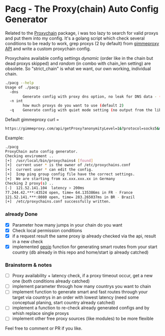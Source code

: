 # Pacg - The Proxy(chain) Auto Config Generator

Related to the [Proxychain](https://github.com/rofl0r/proxychains-ng) package, i was too lazy to search for valid proxys and put them into my config. It's a golang script which check several conditions to be ready to work, grep proxys (2 by default) from [gimmeproxy API](https://gimmeproxy.com/) and write a custom proxychain config. 

Proxychains available config settings *dynamic* (order like in the chain but dead proxys skipped) and *random* (in combo with chain_len setting) are obsolete.
So "strict_chain" is what we want, our own working, individual chain.

```bash
./pacg --help            
Usage of ./pacg:
  -dns
    	Generate config with proxy dns option, no leak for DNS data - (default false)
  -n int
    	how much proxys do you want to use (default 2)
  -q	Generate config with quiet mode setting (no output from the library) - (default false)
```
Default gimmeproxy curl = 
```bash
https://gimmeproxy.com/api/getProxy?anonymityLevel=1&?protocol=socks5&maxCheckPeriod=300
```
 
Example:
```bash
./pacg       
ProxyChain auto config generator.
Checking enviroment ..
[+]  /usr/local/bin/proxychains4 [found]
[+]  current user * is the owner of /etc/proxychains.conf
[+]  current user * can edit the config.
[+]  Icmp ping group config file have the correct settings.
[+]  We are starting from xx.xxx.xxx.xx in Germany
Checking 2 proxy(s) ..
[-]  121.52.141.104  latency > 200ms
77.244.42.***:43524 open, time= 64.135386ms in FR - France
121.52.141.***:8080 open, time= 283.265037ms in BR - Brazil
[+]  /etc/proxychains.conf successfully written.
```

### already Done
- [x] Parameter how many jumps in your chain do you want
- [x] Check local permission conditions
- [x] if a request result the same proxy ip already checked via the api, result in a new check 
- [x] implemented [geoip](https://github.com/rainycape/geoip) function for generating smart routes from your start country (db already in this repo and home/start ip already catched)

### Brainstorm & notes
- [ ] Proxy availability + latency check, if a proxy timeout occur, get a new one (both conditions already catched)
- [ ] implement parameter through how many countrys you want to chain
- [ ] implement function to generate smart and fast routes through your target via countrys in an order with lowest latency (need some conceptual planing, start country already catched)
- [ ] implement a function to re-check already generated configs and by whish replace single proxys
- [ ] implement other free proxy sources (like modules) to be more flexible

Feel free to comment or PR if you like.
